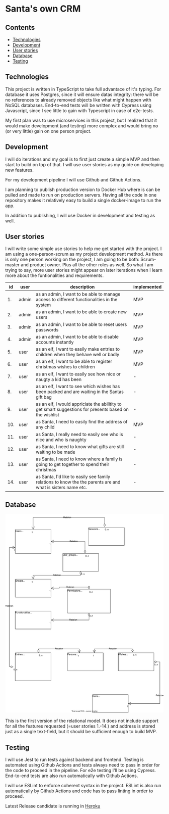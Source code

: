# Santa's own CRM

## Contents

- [Technologies](#technologies)
- [Development](#development)
- [User stories](#user-stories)
- [Database](#database)
- [Testing](#testing)

## Technologies

This project is written in TypeScript to take full advantace of it's typing. For database it uses Postgres, since it will ensure datas integrity: there will be no references to already removed objects like what might happen with NoSQL databases. End-to-end tests will be written with Cypress using Javascript, since I see little to gain with Typescript in case of e2e-tests. 

My first plan was to use microservices in this project, but I realized that it would make development (and testing) more complex and would bring no (or very little) gain on one person project. 

## Development

I will do iterations and my goal is to first just create a simple MVP and then start to build on top of that. I will use user stories as my guide on developing new features. 

For my development pipeline I will use Github and Github Actions. 

I am planning to publish production version to Docker Hub where is can be pulled and made to run on production servers. Having all the code in one repository makes it relatively easy to build a single docker-image to run the app. 

In addition to publishing, I will use Docker in development and testing as well. 

## User stories 

I will write some simple use stories to help me get started with the project. I am using a one-person-scrum as my project development method. As there is only one person working on the project, I am going to be both: Scrum-master and product owner. Plus all the other roles as well. So what I am trying to say, more user stories might appear on later iterations when I learn more about the funtionalities and requirements. 

| id | user | description | implemented | 
|----|------|-------------|-------------|
| 1. | admin | as an admin, I want to be able to manage access to different functionalities in the system | MVP |
| 2. | admin | as an admin, I want to be able to create new users | MVP |
| 3. | admin | as an admin, I want to be able to reset users passwords | MVP |
| 4. | admin | as an admin, I want to be able to disable accounts instantly | MVP |
| 5. | user | as an elf, I want to easily make entries to children when they behave well or badly | MVP |
| 6. | user | as an elf, I want to be able to register christmas wishes to children | MVP |
| 7. | user | as an elf, I want to easily see how nice or naugty a kid has been |- |
| 8. | user | as an elf, I want to see which wishes has been packed and are waiting in the Santas gift bag |- |
| 9. | user | as an elf, I would appriciate the abilitity to get smart suggestions for presents based on the wishlist | - |
| 10. | user | as Santa, I need to easily find the address of any child | MVP |
| 11. | user | as Santa, I really need to easily see who is nice and who is naughty | - |
| 12. | user | as Santa, I need to know what gifts are still waiting to be made |- |
| 13. | user | as Santa, I need to know where a family is going to get together to spend their christmas |- |
| 14. | user | as Santa, I'd like to easily see family relations to know the the parents are and what is sisters name etc. |- |

## Database

![Relational model](Santas_relational_model.drawio.svg "Relational model")

This is the first version of the relational model. It does not include support for all the features requested (=user stories 1.-14.) and address is stored just as a single text-field, but it should be sufficient enough to build MVP. 

## Testing

I will use Jest to run tests against backend and frontend. Testing is automated using Github Actions and tests always need to pass in order for the code to proceed in the pipeline. For e2e testing I'll be using Cypress. End-to-end tests are also run automatically with Github Actions.

I will use ESLint to enforce coherent syntax in the project. ESLint is also run automatically by Github Actions and code has to pass linting in order to proceed. 

Latest Release candidate is running in [Heroku](https://glacial-shore-58496.herokuapp.com/)
